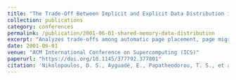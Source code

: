 ```yaml
---
title: "The Trade-Off Between Implicit and Explicit Data Distribution in Shared-Memory Programming Paradigms"
collection: publications
category: conferences
permalink: /publication/2001-06-01-shared-memory-data-distribution
excerpt: "Analyzes trade-offs among automatic page placement, page migration, and manual data distribution in OpenMP programs on NUMA systems."
date: 2001-06-01
venue: "ACM International Conference on Supercomputing (ICS)"
paperurl: "https://doi.org/10.1145/377792.377801"
citation: 'Nikolopoulos, D. S., Ayguadé, E., Papatheodorou, T. S., et al. (2001). &quot;Implicit vs. Explicit Data Distribution.&quot; In <i>ICS ''01</i>, 23–37. https://doi.org/10.1145/377792.377801'
---
```

